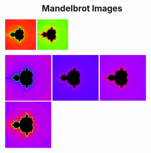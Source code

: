 <h1 align="center"> Mandelbrot Images </h1>

<p>
<img src="pictures/fractol1.png" width="20%">
<img src="pictures/fractol2.png" width="20%">
 </p>
<img src="pictures/fractol3.png" width="30%">
<img src="pictures/fractol4.png" width="30%">
<img src="pictures/fractol5.png" width="30%">
<img src="pictures/fractol6.png" width="30%">
